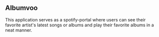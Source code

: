 ## Albumvoo

This application serves as a spotify-portal where users can see their favorite artist's latest songs or albums and play their favorite albums in a neat manner.
